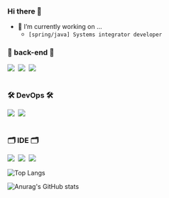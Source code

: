 ### Hi there 👋

- 🔭 I’m currently working on ...
  - ```[spring/java] Systems integrator developer```
 
<h3 align="left"> 👀 back-end 👀 </h3>
<div align="left">
  <img src="https://img.shields.io/badge/spring%20boot-008000.svg?style=for-the-badge&logo=spring&logoColor=white"/>&nbsp
  <img src="https://img.shields.io/badge/spring%20security-008000.svg?style=for-the-badge&logo=spring&logoColor=white"/>&nbsp
  <img src="https://img.shields.io/badge/spring%20data%20jpa-008000.svg?style=for-the-badge&logo=spring&logoColor=white"/>&nbsp
</div>

<br>

<h3 align="left"> 🛠 DevOps 🛠 </h3>
<div align="left">
  <img src="https://img.shields.io/badge/docker-0000ff.svg?style=for-the-badge&logo=docker&logoColor=white"/>&nbsp
  <img src="https://img.shields.io/badge/git-ff0000.svg?style=for-the-badge&logo=git&logoColor=white"/>&nbsp
</div>

<br>

<h3 align="left"> 🗂 IDE 🗂 </h3>
<div align="left">
  <img src="https://img.shields.io/badge/eclipse-999999.svg?style=for-the-badge&logo=eclipse&logoColor=white"/>&nbsp
  <img src="https://img.shields.io/badge/visual%20studio%20code-999999.svg?style=for-the-badge&logo=visualstudiocode&logoColor=white"/>&nbsp
  <img src="https://img.shields.io/badge/IntelliJ-999999.svg?style=for-the-badge&logo=IntelliJ&logoColor=white"/>&nbsp
</div>


![Top Langs](https://github-readme-stats.vercel.app/api/top-langs/?username=AngryPig123&layout=compact)

![Anurag's GitHub stats](https://github-readme-stats.vercel.app/api?username=AngryPig123&show_icons=true&theme=radical)

